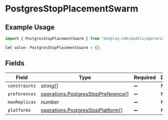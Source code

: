 # PostgresStopPlacementSwarm

## Example Usage

```typescript
import { PostgresStopPlacementSwarm } from "dokploy-sdk/models/operations";

let value: PostgresStopPlacementSwarm = {};
```

## Fields

| Field                                                                                    | Type                                                                                     | Required                                                                                 | Description                                                                              |
| ---------------------------------------------------------------------------------------- | ---------------------------------------------------------------------------------------- | ---------------------------------------------------------------------------------------- | ---------------------------------------------------------------------------------------- |
| `constraints`                                                                            | *string*[]                                                                               | :heavy_minus_sign:                                                                       | N/A                                                                                      |
| `preferences`                                                                            | [operations.PostgresStopPreference](../../models/operations/postgresstoppreference.md)[] | :heavy_minus_sign:                                                                       | N/A                                                                                      |
| `maxReplicas`                                                                            | *number*                                                                                 | :heavy_minus_sign:                                                                       | N/A                                                                                      |
| `platforms`                                                                              | [operations.PostgresStopPlatform](../../models/operations/postgresstopplatform.md)[]     | :heavy_minus_sign:                                                                       | N/A                                                                                      |